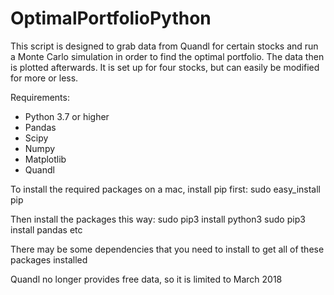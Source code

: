 # OptimalPortfolioPython

This script is designed to grab data from Quandl for certain stocks and run a Monte Carlo simulation 
in order to find the optimal portfolio. The data then is plotted afterwards.
It is set up for four stocks, but can easily be modified for more or less.
 
Requirements:
- Python 3.7 or higher
- Pandas
- Scipy
- Numpy
- Matplotlib
- Quandl

To install the required packages on a mac, install pip first:
  sudo easy_install pip

Then install the packages this way:
  sudo pip3 install python3
  sudo pip3 install pandas
  etc

There may be some dependencies that you need to install to get all of these packages installed

Quandl no longer provides free data, so it is limited to March 2018
